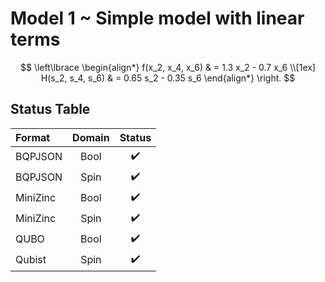 # Model 1 ~ Simple model with linear terms

$$
\left\lbrace
\begin{align*}
f(x_2, x_4, x_6) & = 1.3 x_2 - 0.7 x_6 \\[1ex]
H(s_2, s_4, s_6) & = 0.65 s_2 - 0.35 s_6
\end{align*}
\right.
$$

## Status Table

| Format   | Domain | Status |
| :------- | :----: | :----: |
| BQPJSON  |  Bool  |   ✔️    |
| BQPJSON  |  Spin  |   ✔️    |
| MiniZinc |  Bool  |   ✔️    |
| MiniZinc |  Spin  |   ✔️    |
| QUBO     |  Bool  |   ✔️    |
| Qubist   |  Spin  |   ✔️    |
